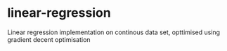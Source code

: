 # linear-regression
Linear regression implementation on continous data set, opttimised using gradient decent optimisation
